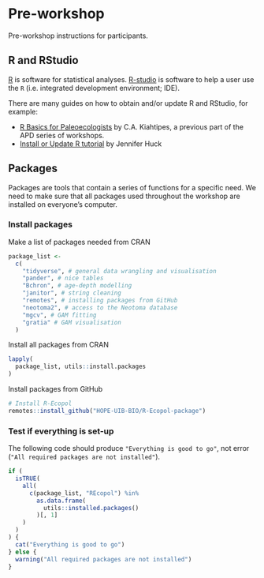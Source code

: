 Pre-workshop
================

Pre-workshop instructions for participants.

## R and RStudio

[R](https://en.wikipedia.org/wiki/R_(programming_language)) is software for statistical analyses. [R-studio](https://posit.co/products/open-source/rstudio/) is software to help a user use the `R` (i.e. integrated development environment; IDE).

There are many guides on how to obtain and/or update R and RStudio, for example:

-   [R Basics for Paleoecologists](https://ckiahtipes.github.io/) by C.A. Kiahtipes, a previous part of the APD series of workshops.
-   [Install or Update R tutorial](https://jennhuck.github.io/workshops/install_update_R.html) by Jennifer Huck

## Packages

Packages are tools that contain a series of functions for a specific need. We need to make sure that all packages used throughout the workshop are installed on everyone’s computer.

### Install packages

Make a list of packages needed from CRAN

``` r
package_list <-
  c(
    "tidyverse", # general data wrangling and visualisation
    "pander", # nice tables
    "Bchron", # age-depth modelling
    "janitor", # string cleaning
    "remotes", # installing packages from GitHub
    "neotoma2", # access to the Neotoma database
    "mgcv", # GAM fitting
    "gratia" # GAM visualisation
  )
```

Install all packages from CRAN

``` r
lapply(
  package_list, utils::install.packages
)
```

Install packages from GitHub

``` r
# Install R-Ecopol
remotes::install_github("HOPE-UIB-BIO/R-Ecopol-package")
```

### Test if everything is set-up

The following code should produce `"Everything is good to go"`, not error (`"All required packages are not installed"`).

``` r
if (
  isTRUE(
    all(
      c(package_list, "REcopol") %in%
        as.data.frame(
          utils::installed.packages()
        )[, 1]
    )
  )
) {
  cat("Everything is good to go")
} else {
  warning("All required packages are not installed")
}
```
